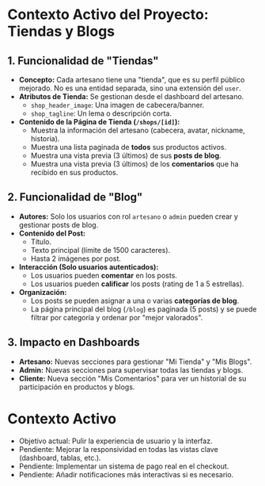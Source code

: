 # Contexto Activo del Proyecto: Tiendas y Blogs

## 1. Funcionalidad de "Tiendas"

-   **Concepto:** Cada artesano tiene una "tienda", que es su perfil público mejorado. No es una entidad separada, sino una extensión del `user`.
-   **Atributos de Tienda:** Se gestionan desde el dashboard del artesano.
    -   `shop_header_image`: Una imagen de cabecera/banner.
    -   `shop_tagline`: Un lema o descripción corta.
-   **Contenido de la Página de Tienda (`/shops/[id]`):**
    -   Muestra la información del artesano (cabecera, avatar, nickname, historia).
    -   Muestra una lista paginada de **todos** sus productos activos.
    -   Muestra una vista previa (3 últimos) de sus **posts de blog**.
    -   Muestra una vista previa (3 últimos) de los **comentarios** que ha recibido en sus productos.

## 2. Funcionalidad de "Blog"

-   **Autores:** Solo los usuarios con rol `artesano` o `admin` pueden crear y gestionar posts de blog.
-   **Contenido del Post:**
    -   Título.
    -   Texto principal (límite de 1500 caracteres).
    -   Hasta 2 imágenes por post.
-   **Interacción (Solo usuarios autenticados):**
    -   Los usuarios pueden **comentar** en los posts.
    -   Los usuarios pueden **calificar** los posts (rating de 1 a 5 estrellas).
-   **Organización:**
    -   Los posts se pueden asignar a una o varias **categorías de blog**.
    -   La página principal del blog (`/blog`) es paginada (5 posts) y se puede filtrar por categoría y ordenar por "mejor valorados".

## 3. Impacto en Dashboards

-   **Artesano:** Nuevas secciones para gestionar "Mi Tienda" y "Mis Blogs".
-   **Admin:** Nuevas secciones para supervisar todas las tiendas y blogs.
-   **Cliente:** Nueva sección "Mis Comentarios" para ver un historial de su participación en productos y blogs.

# Contexto Activo

- Objetivo actual: Pulir la experiencia de usuario y la interfaz.
- Pendiente: Mejorar la responsividad en todas las vistas clave (dashboard, tablas, etc.).
- Pendiente: Implementar un sistema de pago real en el checkout.
- Pendiente: Añadir notificaciones más interactivas si es necesario. 